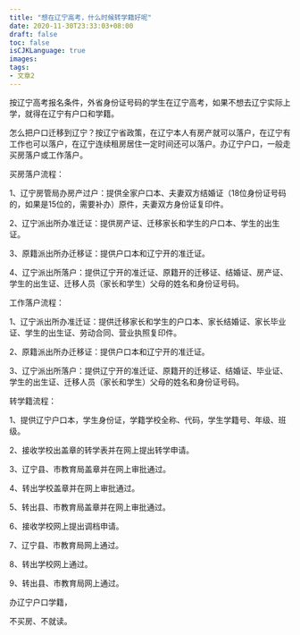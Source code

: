 ```yaml
---
title: "想在辽宁高考，什么时候转学籍好呢"
date: 2020-11-30T23:33:03+08:00
draft: false
toc: false
isCJKLanguage: true
images:
tags:
- 文章2
---
```

按辽宁高考报名条件，外省身份证号码的学生在辽宁高考，如果不想去辽宁实际上学，就得在辽宁有户口和学籍。

怎么把户口迁移到辽宁？按辽宁省政策，在辽宁本人有房产就可以落户，在辽宁有工作也可以落户，在辽宁连续租房居住一定时间还可以落户。办辽宁户口，一般走买房落户或工作落户。

买房落户流程：

1、辽宁房管局办房产过户：提供全家户口本、夫妻双方结婚证（18位身份证号码的，如果是15位的，需要补办）原件，夫妻双方身份证复印件。

2、辽宁派出所办准迁证：提供房产证、迁移家长和学生的户口本、学生的出生证。

3、原籍派出所办迁移证：提供户口本和辽宁开的准迁证。

4、辽宁派出所落户：提供辽宁开的准迁证、原籍开的迁移证、结婚证、房产证、学生的出生证、迁移人员（家长和学生）父母的姓名和身份证号码。

工作落户流程：

1、辽宁派出所办准迁证：提供迁移家长和学生的户口本、家长结婚证、家长毕业证、学生的出生证、劳动合同、营业执照复印件。

2、原籍派出所办迁移证：提供户口本和辽宁开的准迁证。

3、辽宁派出所落户：提供辽宁开的准迁证、原籍开的迁移证、结婚证、毕业证、学生的出生证、迁移人员（家长和学生）父母的姓名和身份证号码。

转学籍流程：

1、提供辽宁户口本，学生身份证，学籍学校全称、代码，学生学籍号、年级、班级。

2、接收学校出盖章的转学表并在网上提出转学申请。

3、辽宁县、市教育局盖章并在网上审批通过。

4、转出学校盖章并在网上审批通过。

5、转出县、市教育局盖章并在网上审批通过。

6、接收学校网上提出调档申请。

7、辽宁县、市教育局网上通过。

8、转出学校网上通过。

9、转出县、市教育局网上通过。

办辽宁户口学籍，

不买房、不就读。


